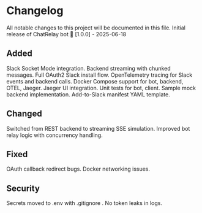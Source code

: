 # Changelog
All notable changes to this project will be documented in this file.
Initial release of ChatRelay bot 🎉 [1.0.0] - 2025-06-18

## Added
Slack Socket Mode integration.
Backend streaming with chunked messages.
Full OAuth2 Slack install flow.
OpenTelemetry tracing for Slack events and backend calls.
Docker Compose support for bot, backend, OTEL, Jaeger.
Jaeger UI integration.
Unit tests for bot, client.
Sample mock backend implementation.
Add-to-Slack manifest YAML template.

## Changed
Switched from REST backend to streaming SSE simulation.
Improved bot relay logic with concurrency handling.

## Fixed
OAuth callback redirect bugs.
Docker networking issues.

## Security
Secrets moved to .env with .gitignore .
No token leaks in logs.
